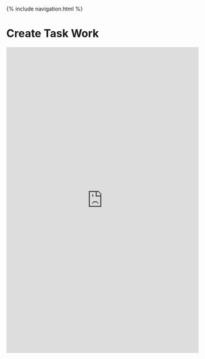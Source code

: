 {% include navigation.html %}

<h1>Create Task Work</h1>

<iframe frameborder="0" width="100%" height="800px" src="https://replit.com/@ReinhardtLotter/Create-Task?lite=true#src/main.py">

<p> The create Task must have an algorithm, procedure, list, and user input. There will also be a video with no sound of the code and answers to written questions.</p>
<p>For my create task I will create a program to calculate scores for gymnastics and compare them to olympians</p>
<p>List: list of an olympians score for comparing

  User Input: The user putting in the scores they would like to calculate

  Procedure: Fuctin to calculate and provide an end score t be compared

  Algorithm: the adding and subtaction of the scores to be used</p>
